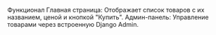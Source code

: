 Функционал
Главная страница: Отображает список товаров с их названием, ценой и кнопкой "Купить".
Админ-панель: Управление товарами через встроенную Django Admin.